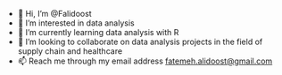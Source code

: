 - 👋 Hi, I’m @Falidoost
- 👀 I’m interested in data analysis
- 🌱 I’m currently learning data analysis with R
- 💞️ I’m looking to collaborate on data analysis projects in the field of supply chain and healthcare
- 📫 Reach me through my email address fatemeh.alidoost@gmail.com

<!---
Falidoost/Falidoost is a ✨ special ✨ repository because its `README.md` (this file) appears on your GitHub profile.
You can click the Preview link to take a look at your changes.
--->
